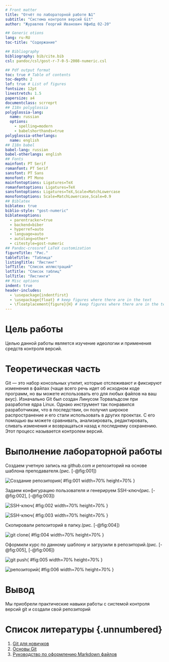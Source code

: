 ```yaml
---
# Front matter
title: "Отчёт по лабораторной работе №1"
subtitle: "Система контроля версий Git"
author: "Журавлев Георгий Иванович Нфибд 02-20"

## Generic otions
lang: ru-RU
toc-title: "Содержание"

## Bibliography
bibliography: bib/cite.bib
csl: pandoc/csl/gost-r-7-0-5-2008-numeric.csl

## Pdf output format
toc: true # Table of contents
toc-depth: 2
lof: true # List of figures
fontsize: 12pt
linestretch: 1.5
papersize: a4
documentclass: scrreprt
## I18n polyglossia
polyglossia-lang:
  name: russian
  options:
	- spelling=modern
	- babelshorthands=true
polyglossia-otherlangs:
  name: english
## I18n babel
babel-lang: russian
babel-otherlangs: english
## Fonts
mainfont: PT Serif
romanfont: PT Serif
sansfont: PT Sans
monofont: PT Mono
mainfontoptions: Ligatures=TeX
romanfontoptions: Ligatures=TeX
sansfontoptions: Ligatures=TeX,Scale=MatchLowercase
monofontoptions: Scale=MatchLowercase,Scale=0.9
## Biblatex
biblatex: true
biblio-style: "gost-numeric"
biblatexoptions:
  - parentracker=true
  - backend=biber
  - hyperref=auto
  - language=auto
  - autolang=other*
  - citestyle=gost-numeric
## Pandoc-crossref LaTeX customization
figureTitle: "Рис."
tableTitle: "Таблица"
listingTitle: "Листинг"
lofTitle: "Список иллюстраций"
lotTitle: "Список таблиц"
lolTitle: "Листинги"
## Misc options
indent: true
header-includes:
  - \usepackage{indentfirst}
  - \usepackage{float} # keep figures where there are in the text
  - \floatplacement{figure}{H} # keep figures where there are in the text
---
```


# Цель работы

Целью данной работы является изучение идеологии и применения средств контроля версий.

# Теоретическая часть

Git — это набор консольных утилит, которые отслеживают и фиксируют изменения в 
файлах (чаще всего речь идет об исходном коде программ, но вы можете использовать 
его для любых файлов на ваш вкус). Изначально Git был создан Линусом Торвальдсом 
при разработке ядра Linux. Однако инструмент так понравился разработчикам, 
что в последствии, он получил широкое распространение и его стали использовать 
в других проектах. С его помощью вы можете сравнивать, анализировать, 
редактировать, сливать изменения и возвращаться назад к последнему сохранению. 
Этот процесс называется контролем версий.

# Выполнение лабораторной работы

Создаем учетную запись на github.com и репозиторий на основе шаблона преподавателя.(рис. [-@fig:001])

![Создание репозитория](image/01.png){ #fig:001 width=70% height=70% }

Задаем конфигурацию пользователя и генерируем SSH-ключ(рис. [-@fig:002], [-@fig:003])

![SSH-ключ](image/02.png){ #fig:002 width=70% height=70% }

![SSH-ключ](image/03.png){ #fig:003 width=70% height=70% }

Скопировали репозиторий в папку.(рис. [-@fig:004])

![git clone](image/04.png){ #fig:004 width=70% height=70% }

Оформили курс по данному шаблону и загрузили в репозиторий.(рис. [-@fig:005], [-@fig:006])

![git push](image/05.png){ #fig:005 width=70% height=70% }

![репозиторий](image/06.png){ #fig:006 width=70% height=70% }

# Вывод

Мы приобрели практические навыки работы с системой контроля версий git и создали свой репозиторий

# Список литературы {.unnumbered}

1. [Git для новичков](https://habr.com/ru/post/541258/)
2. [Основы Git](https://habr.com/ru/post/583478/)
3. [Руководство по оформлению Markdown файлов](https://gist.github.com/Jekins/2bf2d0638163f1294637)